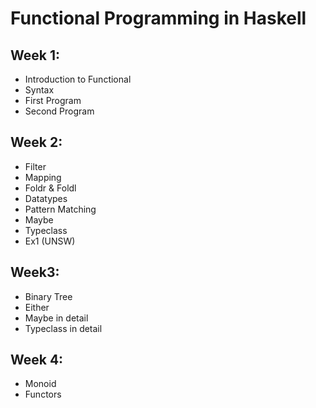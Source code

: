 # Functional Programming in Haskell

## Week 1:
* Introduction to Functional
* Syntax
* First Program
* Second Program

## Week 2:
* Filter
* Mapping
* Foldr & Foldl
* Datatypes
* Pattern Matching
* Maybe
* Typeclass
* Ex1 (UNSW)

## Week3:
* Binary Tree
* Either
* Maybe in detail
* Typeclass in detail

## Week 4:
* Monoid
* Functors

